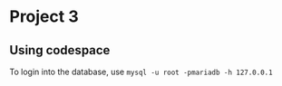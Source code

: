 # Project 3

## Using codespace
To login into the database, use `mysql -u root -pmariadb -h 127.0.0.1`